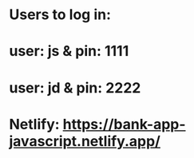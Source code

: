 
# Users to log in: 
# user: js & pin: 1111 
# user: jd & pin: 2222
# Netlify: https://bank-app-javascript.netlify.app/
